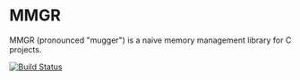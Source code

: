 # MMGR

MMGR (pronounced "mugger") is a naive memory management library for C projects.

[![Build Status](https://jenkins.nhq/buildStatus/icon?job=Charlton%2FMMGR%2Fmaster)](https://jenkins.nhq/job/Charlton/job/MMGR/job/master/)

